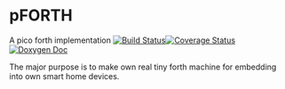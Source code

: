 # pFORTH

A pico forth implementation [![Build Status](https://travis-ci.org/rayslava/pforth.svg?branch=master)](https://travis-ci.org/rayslava/pforth)[![Coverage Status](https://coveralls.io/repos/github/rayslava/pforth/badge.svg?branch=master)](https://coveralls.io/github/rayslava/pforth?branch=master)[![Doxygen Doc](https://img.shields.io/badge/doxygen-doc-blue.svg)](https://rayslava.github.io/pforth/)

The major purpose is to make own real tiny forth machine for embedding into own smart home devices.
